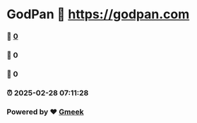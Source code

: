 # GodPan :link: https://godpan.com 
### :page_facing_up: [0](https://godpan.com/tag.html) 
### :speech_balloon: 0 
### :hibiscus: 0 
### :alarm_clock: 2025-02-28 07:11:28 
### Powered by :heart: [Gmeek](https://github.com/Meekdai/Gmeek)
